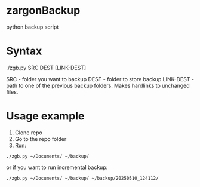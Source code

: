 # zargonBackup
python backup script

# Syntax
./zgb.py SRC DEST [LINK-DEST]

SRC - folder you want to backup
DEST - folder to store backup
LINK-DEST - path to one of the previous backup folders. Makes hardlinks to unchanged files.

# Usage example

1. Clone repo
2. Go to the repo folder 
3. Run: 
```shell
./zgb.py ~/Documents/ ~/backup/ 
```
or if you want to run incremental backup:
```shell
./zgb.py ~/Documents/ ~/backup/ ~/backup/20250510_124112/
```
